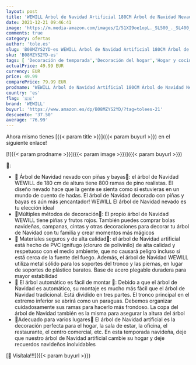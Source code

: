```yaml
---
layout: post
title: 'WEWILL Árbol de Navidad Artificial 180CM Árbol de Navidad Nevado con Conos de Pino Decorados y Bayas Rojas Pino Blanco Natural para Decoraciones'
date: 2021-12-21 09:46:41
image: 'https://m.media-amazon.com/images/I/51XI9oe1opL._SL500_._SL400_.jpg'
comments: true
category: ofertas
author: 'tole.es'
slug: 'B08MZYS2YD-es WEWILL Árbol de Navidad Artificial 180CM Árbol de Navidad...'
sku: 'B08MZYS2YD-es'
tags: [ 'Decoración de temporada','Decoración del hogar','Hogar y cocina','navidad','wewill','Árboles de navidad', ]
actualPrice: 49.99 EUR
currency: EUR
price: 49.99
comparePrice: 79.99 EUR
prodname: 'WEWILL Árbol de Navidad Artificial 180CM Árbol de Navidad Nevado con Conos de Pino Decorados y Bayas Rojas Pino Blanco Natural para Decoraciones'
country: 'es'
flag: '🇪🇸'
brand: 'WEWILL'
buyurl: 'https://www.amazon.es/dp/B08MZYS2YD/?tag=tolees-21'
descuento: '37.50'
average: '76.99'
---
```


Ahora mismo tienes [{{< param title >}}]({{< param buyurl >}}) en el siguiente enlace!

[![{{< param prodname >}}]({{< param image >}})]({{< param buyurl >}})

🔎:

- 🎄 Árbol de Navidad nevado con piñas y bayas🎄: el árbol de Navidad WEWILL de 180 cm de altura tiene 800 ramas de pino realistas. El diseño nevado hace que la gente se sienta como si estuvieras en un mundo de cuento de hadas. El árbol de Navidad decorado con piñas y bayas es aún más ¡encantador! WEWILL El árbol de Navidad nevado es tu elección ideal
- 🎄Múltiples métodos de decoración🎄: El propio árbol de Navidad WEWILL tiene piñas y frutos rojos. También puedes comprar bolas navideñas, campanas, cintas y otras decoraciones para decorar tu árbol de Navidad con tu familia y crear momentos más mágicos
- 🎄 Materiales seguros y de alta calidad🎄: el árbol de Navidad artificial está hecho de PVC ignífugo (cloruro de polivinilo) de alta calidad y respetuoso con el medio ambiente, que no causará peligro incluso si está cerca de la fuente del fuego. Además, el árbol de Navidad WEWILL utiliza metal sólido para los soportes del tronco y las piernas, en lugar de soportes de plástico baratos. Base de acero plegable duradera para mayor estabilidad
- 🎄 El árbol automático es fácil de montar 🎄: Debido a que el árbol de Navidad es automático, su montaje es mucho más fácil que el árbol de Navidad tradicional. Está dividido en tres partes. El tronco principal en el extremo inferior se abrirá como un paraguas. Debemos organizar cuidadosamente sus ramas para hacerlo más frondoso. La copa del árbol de Navidad también es la misma para asegurar la altura del árbol
- 🎄Adecuado para varios lugares🎄 El árbol de Navidad artificial es la decoración perfecta para el hogar, la sala de estar, la oficina, el restaurante, el centro comercial, etc. En esta temporada navideña, deje que nuestro árbol de Navidad artificial cambie su hogar y deje recuerdos navideños inolvidables

[🛒 Visítala!!!]({{< param buyurl >}})
